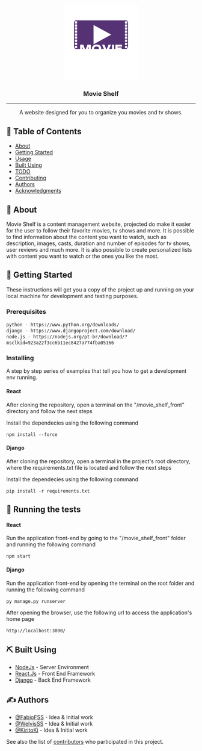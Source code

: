 <p align="center">
  <a href="" rel="noopener">
 <img width=200px height=200px src="https://github.com/FabioFSS/Movie-Shelf/blob/main/readme_assets/logo.png?raw=true" alt="Project logo"></a>
</p>

<h3 align="center">Movie Shelf</h3>

---

<p align="center"> A website designed for you to organize you movies and tv shows.
    <br> 
</p>

## 📝 Table of Contents

-   [About](#about)
-   [Getting Started](#getting_started)
-   [Usage](#usage)
-   [Built Using](#built_using)
-   [TODO](../TODO.md)
-   [Contributing](../CONTRIBUTING.md)
-   [Authors](#authors)
-   [Acknowledgments](#acknowledgement)

## 🧐 About <a name = "about"></a>

Movie Shelf is a content management website, projected do make it easier for the user to follow their favorite movies, tv shows and more. It is possible to find information about the content you want to watch, such as description, images, casts, duration and number of episodes for tv shows, user reviews and much more. It is also possible to create personalized lists with content you want to watch or the ones you like the most.

## 🏁 Getting Started <a name = "getting_started"></a>

These instructions will get you a copy of the project up and running on your local machine for development and testing purposes.

### Prerequisites

```
python - https://www.python.org/downloads/
django - https://www.djangoproject.com/download/
node.js - https://nodejs.org/pt-br/download/?msclkid=923a22f3cc6b11ec8427a774fba05166
```

### Installing

A step by step series of examples that tell you how to get a development env running.

#### React

After cloning the repository, open a terminal on the "/movie_shelf_front" directory and follow the next steps

Install the dependecies using the following command

```
npm install --force
```

#### Django

After cloning the repository, open a terminal in the project's root directory, where the requirements.txt file is located and follow the next steps

Install the dependecies using the following command

```
pip install -r requirements.txt
```

## 🔧 Running the tests <a name = "tests"></a>

#### React

Run the application front-end by going to the "/movie_shelf_front" folder and running the following command

```
npm start
```

#### Django

Run the application front-end by opening the terminal on the root folder and running the following command

```
py manage.py runserver
```

After opening the browser, use the following url to access the application's home page

```
http://localhost:3000/
```

## ⛏️ Built Using <a name = "built_using"></a>

-   [NodeJs](https://nodejs.org/en/) - Server Environment
-   [React.Js](https://reactjs.org/) - Front End Framework
-   [Django](https://www.djangoproject.com/) - Back End Framework

## ✍️ Authors <a name = "authors"></a>

-   [@FabioFSS](https://github.com/FabioFSS) - Idea & Initial work
-   [@WelvisSS](https://github.com/WelvisSS) - Idea & Initial work
-   [@KiritoKi](https://github.com/KiritoKi) - Idea & Initial work

See also the list of [contributors](https://github.com/FabioFSS/Movie-Shelf/contributors) who participated in this project.
